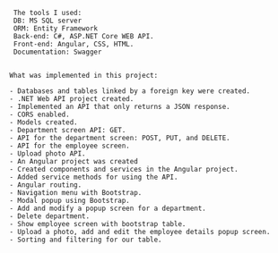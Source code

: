 
	 The tools I used:
	 DB: MS SQL server
	 ORM: Entity Framework
	 Back-end: C#, ASP.NET Core WEB API.
	 Front-end: Angular, CSS, HTML.
	 Documentation: Swagger

	
	What was implemented in this project:
	
	- Databases and tables linked by a foreign key were created.
	- .NET Web API project created.
	- Implemented an API that only returns a JSON response.
	- CORS enabled.
	- Models created.
	- Department screen API: GET.
	- API for the department screen: POST, PUT, and DELETE.
	- API for the employee screen.
	- Upload photo API.
	- An Angular project was created
	- Created components and services in the Angular project.
	- Added service methods for using the API.
	- Angular routing.
	- Navigation menu with Bootstrap.
	- Modal popup using Bootstrap.
	- Add and modify a popup screen for a department.
	- Delete department.
	- Show employee screen with bootstrap table.
	- Upload a photo, add and edit the employee details popup screen.
	- Sorting and filtering for our table.
	
